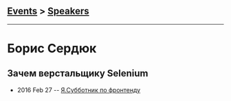 ## [Events](../README.md) > [Speakers](../speakers.md)
---

# Борис Сердюк

## Зачем верстальщику Selenium
- 2016 Feb 27 -- [Я.Субботник по фронтенду](https://events.yandex.ru/lib/talks/3341/)    
